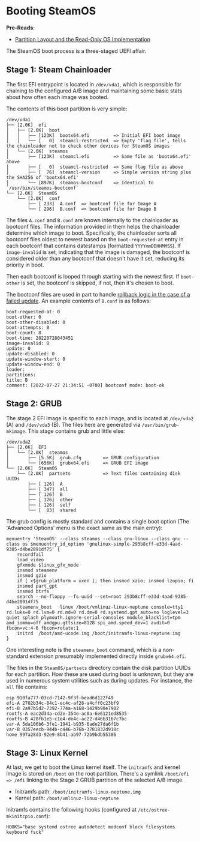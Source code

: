 # Booting SteamOS

**Pre-Reads**:

* [Partition Layout and the Read-Only OS Implementation](docs/partitions.md)

The SteamOS boot process is a three-staged UEFI affair.

## Stage 1: Steam Chainloader

The first EFI entrypoint is located in `/dev/vda1`, which is responsible for chaining to the configured A/B image and maintaining some basic stats about how often each image was booted.

The contents of this boot partition is very simple:

```
/dev/vda1
├── [2.0K]  efi
│   ├── [2.0K]  boot
│   │   ├── [123K]  bootx64.efi         => Initial EFI boot image
│   │   └── [   0]  steamcl-restricted  => Empty 'flag file', tells the chainloader not to check other devices for SteamOS images
│   └── [2.0K]  steamos
│       ├── [123K]  steamcl.efi         => Same file as 'bootx64.efi' above
│       ├── [   0]  steamcl-restricted  => Same flag file as above
│       ├── [  76]  steamcl-version     => Simple version string plus the SHA256 of 'bootx64.efi'
│       └── [897K]  steamos-bootconf    => Identical to `/usr/bin/steamos-bootconf`
└── [2.0K]  SteamOS
    └── [2.0K]  conf
        ├── [ 233]  A.conf  => bootconf file for Image A
        └── [ 296]  B.conf  => bootconf file for Image B
```

The files `A.conf` and `B.conf` are known internally to the chainloader as bootconf files. The information provided in them helps the chainloader determine which image to boot. Specifically, the chainloader sorts all bootconf files oldest to newest based on the `boot-requested-at` entry in each bootconf that contains datestamps (formatted `YYYYmmDDHHMMSS`). If `image-invalid` is set, indicating that the image is damaged, the bootconf is considered older than any bootconf that doesn't have it set, reducing its priority in boot.

Then each bootconf is looped through starting with the newest first. If `boot-other` is set, the bootconf is skipped, if not, then it's chosen to boot.

The bootconf files are used in part to handle [rollback logic in the case of a failed update](system-updates.md#32-rauc-bootloader-backend). An example contents of `B.conf` is as follows:

```
boot-requested-at: 0
boot-other: 0
boot-other-disabled: 0
boot-attempts: 0
boot-count: 8
boot-time: 20220728043451
image-invalid: 0
update: 0
update-disabled: 0
update-window-start: 0
update-window-end: 0
loader: 
partitions: 
title: B
comment: [2022-07-27 21:34:51 -0700] bootconf mode: boot-ok
```

## Stage 2: GRUB

The stage 2 EFI image is specific to each image, and is located at `/dev/vda2` (A) and `/dev/vda3` (B). The files here are generated via `/usr/bin/grub-mkimage`. This stage contains grub and little else:

```
/dev/vda2
├── [2.0K]  EFI
│   └── [2.0K]  steamos
│       ├── [5.5K]  grub.cfg        => GRUB configuration
│       └── [656K]  grubx64.efi     => GRUB EFI image
└── [2.0K]  SteamOS
    └── [2.0K]  partsets            => Text files containing disk UUIDs
        ├── [ 126]  A
        ├── [ 347]  all
        ├── [ 126]  B
        ├── [ 126]  other
        ├── [ 126]  self
        └── [  83]  shared
```

The grub config is mostly standard and contains a single boot option (The 'Advanced Options' menu is the exact same as the main entry):

```
menuentry 'SteamOS' --class steamos --class gnu-linux --class gnu --class os $menuentry_id_option 'gnulinux-simple-293b8cff-e33d-4aad-9385-d4be2891df75' {
	recordfail
	load_video
	gfxmode $linux_gfx_mode
	insmod steamenv
	insmod gzio
	if [ x$grub_platform = xxen ]; then insmod xzio; insmod lzopio; fi
	insmod part_gpt
	insmod btrfs
	search --no-floppy --fs-uuid --set=root 293b8cff-e33d-4aad-9385-d4be2891df75
	steamenv_boot	linux /boot/vmlinuz-linux-neptune console=tty1 rd.luks=0 rd.lvm=0 rd.md=0 rd.dm=0 rd.systemd.gpt_auto=no loglevel=3 quiet splash plymouth.ignore-serial-consoles module_blacklist=tpm amd_iommu=off amdgpu.gttsize=8128 spi_amd.speed_dev=1 audit=0 fbcon=vc:4-6 fbcon=rotate:1
	initrd	/boot/amd-ucode.img /boot/initramfs-linux-neptune.img
}
```

One interesting note is the `steamenv_boot` command, which is a non-standard extension presumably implemented directly inside `grubx64.efi`.

The files in the `SteamOS/partsets` directory contain the disk partition UUIDs for each partition. How these are used during boot is unknown, but they are used in numerous system utilities such as during updates. For instance, the `all` file contains:

```
esp 910fa777-03cd-7142-9f3f-bead6d122f49
efi-A 2702b34c-84c1-ec4c-af28-a4cff0c23bf9
efi-B 2a97b5d2-7392-774a-a168-1429b98e7982
rootfs-A eac2d34a-cd2e-354e-ac0a-6e6121ed8535
rootfs-B 428fb1e5-c1e4-de4c-ac22-d46b3167c7bc
var-A 5da106b6-3fe1-1941-b935-6ade27da6f1b
var-B 0357eecb-944b-c446-b76b-3781832d918c
home 997a28d3-92e9-8b41-ab97-72b9bdb55386
```

## Stage 3: Linux Kernel

At last, we get to boot the Linux kernel itself. The `initramfs` and kernel image is stored on `/boot` on the root partition. There's a symlink `/boot/efi => /efi` linking to the Stage 2 GRUB partition of the selected A/B image.

* Initramfs path: `/boot/initramfs-linux-neptune.img`
* Kernel path: `/boot/vmlinuz-linux-neptune`

Initramfs contains the following hooks (configured at `/etc/ostree-mkinitcpio.conf`):

```
HOOKS="base systemd ostree autodetect modconf block filesystems keyboard fsck"
```